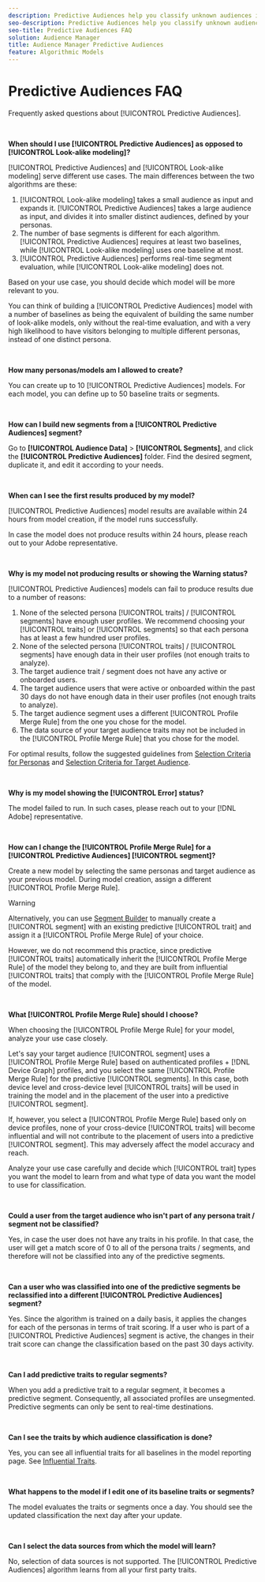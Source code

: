 ```yaml
---
description: Predictive Audiences help you classify unknown audiences into distinct personas in real-time, using data science.
seo-description: Predictive Audiences help you classify unknown audiences into distinct personas in real-time, using data science.
seo-title: Predictive Audiences FAQ
solution: Audience Manager
title: Audience Manager Predictive Audiences
feature: Algorithmic Models
---
```


# Predictive Audiences FAQ

Frequently asked questions about [!UICONTROL Predictive Audiences].

&nbsp;

**When should I use [!UICONTROL Predictive Audiences] as opposed to [!UICONTROL Look-alike modeling]?**

[!UICONTROL Predictive Audiences] and [!UICONTROL Look-alike modeling] serve different use cases. The main differences between the two algorithms are these:

1. [!UICONTROL Look-alike modeling] takes a small audience as input and expands it. [!UICONTROL Predictive Audiences] takes a large audience as input, and divides it into smaller distinct audiences, defined by your personas.
1. The number of base segments is different for each algorithm. [!UICONTROL Predictive Audiences] requires at least two baselines, while [!UICONTROL Look-alike modeling] uses one baseline at most.
1. [!UICONTROL Predictive Audiences] performs real-time segment evaluation, while [!UICONTROL Look-alike modeling] does not.

Based on your use case, you should decide which model will be more relevant to you.

You can think of building a [!UICONTROL Predictive Audiences] model with a number of baselines as being the equivalent of building the same number of look-alike models, only without the real-time evaluation, and with a very high likelihood to have visitors belonging to multiple different personas, instead of one distinct persona.

&nbsp;

**How many personas/models am I allowed to create?**

You can create up to 10 [!UICONTROL Predictive Audiences] models. For each model, you can define up to 50 baseline traits or segments.

&nbsp;

**How can I build new segments from a [!UICONTROL Predictive Audiences] segment?**

Go to **[!UICONTROL Audience Data]** > **[!UICONTROL Segments]**, and click the **[!UICONTROL Predictive Audiences]** folder. Find the desired segment, duplicate it, and edit it according to your needs.

&nbsp;

**When can I see the first results produced by my model?**

[!UICONTROL Predictive Audiences] model results are available within 24 hours from model creation, if the model runs successfully.

In case the model does not produce results within 24 hours, please reach out to your Adobe representative.

&nbsp;

**Why is my model not producing results or showing the Warning status?**

[!UICONTROL Predictive Audiences] models can fail to produce results due to a number of reasons:

1. None of the selected persona [!UICONTROL traits] / [!UICONTROL segments] have enough user profiles. We recommend choosing your [!UICONTROL traits] or [!UICONTROL segments] so that each persona has at least a few hundred user profiles.
1. None of the selected persona [!UICONTROL traits] / [!UICONTROL segments] have enough data in their user profiles (not enough traits to analyze).
1. The target audience trait / segment does not have any active or onboarded users.
1. The target audience users that were active or onboarded within the past 30 days do not have enough data in their user profiles (not enough traits to analyze).
1. The target audience segment uses a different [!UICONTROL Profile Merge Rule] from the one you chose for the model.
1. The data source of your target audience traits may not be included in the [!UICONTROL Profile Merge Rule] that you chose for the model.

For optimal results, follow the suggested guidelines from [Selection Criteria for Personas](../features/algorithmic-models/predictive-audiences.md#selection-personas) and [Selection Criteria for Target Audience](../features/algorithmic-models/predictive-audiences.md#selection-audience).

&nbsp;

**Why is my model showing the [!UICONTROL Error] status?**

The model failed to run. In such cases, please reach out to your [!DNL Adobe] representative.

&nbsp;

**How can I change the [!UICONTROL Profile Merge Rule] for a [!UICONTROL Predictive Audiences] [!UICONTROL segment]?**

Create a new model by selecting the same personas and target audience as your previous model. During model creation, assign a different [!UICONTROL Profile Merge Rule].

>[!WARNING]
> Alternatively, you can use [Segment Builder](../features/segments/segment-builder.md) to manually create a [!UICONTROL segment] with an existing predictive [!UICONTROL trait] and assign it a [!UICONTROL Profile Merge Rule] of your choice.
> 
> However, we do not recommend this practice, since predictive [!UICONTROL traits] automatically inherit the [!UICONTROL Profile Merge Rule] of the model they belong to, and they are built from influential [!UICONTROL traits] that comply with the [!UICONTROL Profile Merge Rule] of the model.

&nbsp;

**What [!UICONTROL Profile Merge Rule] should I choose?**

When choosing the [!UICONTROL Profile Merge Rule] for your model, analyze your use case closely.

Let's say your target audience [!UICONTROL segment] uses a [!UICONTROL Profile Merge Rule] based on authenticated profiles + [!DNL Device Graph] profiles, and you select the same [!UICONTROL Profile Merge Rule] for the predictive [!UICONTROL segments]. In this case, both device level and cross-device level [!UICONTROL traits] will be used in training the model and in the placement of the user into a predictive [!UICONTROL segment].

If, however, you select a [!UICONTROL Profile Merge Rule] based only on device profiles, none of your cross-device [!UICONTROL traits] will become influential and will not contribute to the placement of users into a predictive [!UICONTROL segment]. This may adversely affect the model accuracy and reach.

Analyze your use case carefully and decide which [!UICONTROL trait] types you want the model to learn from and what type of data you want the model to use for classification.

&nbsp;

**Could a user from the target audience who isn't part of any persona trait / segment not be classified?**

Yes, in case the user does not have any traits in his profile. In that case, the user will get a match score of 0 to all of the persona traits / segments, and therefore will not be classified into any of the predictive segments.

&nbsp;

**Can a user who was classified into one of the predictive segments be reclassified into a different [!UICONTROL Predictive Audiences] segment?**

Yes. Since the algorithm is trained on a daily basis, it applies the changes for each of the personas in terms of trait scoring. If a user who is part of a [!UICONTROL Predictive Audiences] segment is active, the changes in their trait score can change the classification based on the past 30 days activity.

&nbsp;

**Can I add predictive traits to regular segments?**

When you add a predictive trait to a regular segment, it becomes a predictive segment. Consequently, all associated profiles are unsegmented. Predictive segments can only be sent to real-time destinations.

&nbsp;

**Can I see the traits by which audience classification is done?**

Yes, you can see all influential traits for all baselines in the model reporting page. See [Influential Traits](../features/algorithmic-models/predictive-audiences-reporting.md#influential-traits).

&nbsp;

**What happens to the model if I edit one of its baseline traits or segments?**

The model evaluates the traits or segments once a day. You should see the updated classification the next day after your update.

&nbsp;

**Can I select the data sources from which the model will learn?**

No, selection of data sources is not supported. The [!UICONTROL Predictive Audiences] algorithm learns from all your first party traits.